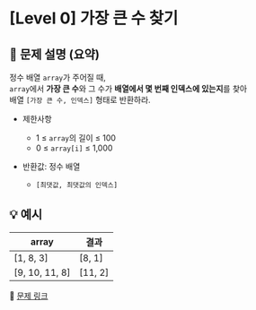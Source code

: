 # [Level 0] 가장 큰 수 찾기

## 📝 문제 설명 (요약)
정수 배열 `array`가 주어질 때,  
`array`에서 **가장 큰 수**와 그 수가 **배열에서 몇 번째 인덱스에 있는지**를 찾아  
배열 `[가장 큰 수, 인덱스]` 형태로 반환하라.

- 제한사항  
  - 1 ≤ `array`의 길이 ≤ 100  
  - 0 ≤ `array[i]` ≤ 1,000  

- 반환값: 정수 배열  
  - `[최댓값, 최댓값의 인덱스]`

## 💡 예시
| array | 결과 |
|--------|------|
| [1, 8, 3] | [8, 1] |
| [9, 10, 11, 8] | [11, 2] |

🔗 [문제 링크](https://school.programmers.co.kr/learn/courses/30/lessons/120899)

